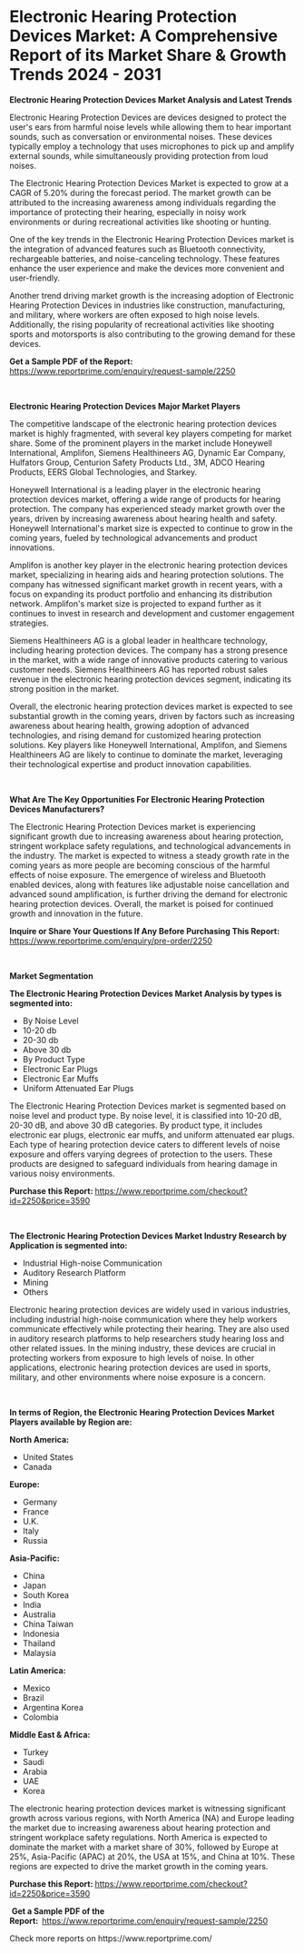 <p><h1>Electronic Hearing Protection Devices Market: A Comprehensive Report of its Market Share & Growth Trends 2024 - 2031</h1></p><p><strong>Electronic Hearing Protection Devices Market Analysis and Latest Trends</strong></p>
<p><p>Electronic Hearing Protection Devices are devices designed to protect the user's ears from harmful noise levels while allowing them to hear important sounds, such as conversation or environmental noises. These devices typically employ a technology that uses microphones to pick up and amplify external sounds, while simultaneously providing protection from loud noises.</p><p>The Electronic Hearing Protection Devices Market is expected to grow at a CAGR of 5.20% during the forecast period. The market growth can be attributed to the increasing awareness among individuals regarding the importance of protecting their hearing, especially in noisy work environments or during recreational activities like shooting or hunting.</p><p>One of the key trends in the Electronic Hearing Protection Devices market is the integration of advanced features such as Bluetooth connectivity, rechargeable batteries, and noise-canceling technology. These features enhance the user experience and make the devices more convenient and user-friendly.</p><p>Another trend driving market growth is the increasing adoption of Electronic Hearing Protection Devices in industries like construction, manufacturing, and military, where workers are often exposed to high noise levels. Additionally, the rising popularity of recreational activities like shooting sports and motorsports is also contributing to the growing demand for these devices.</p></p>
<p><strong>Get a Sample PDF of the Report:&nbsp;</strong> <a href="https://www.reportprime.com/enquiry/request-sample/2250">https://www.reportprime.com/enquiry/request-sample/2250</a></p>
<p>&nbsp;</p>
<p><strong>Electronic Hearing Protection Devices Major Market Players</strong></p>
<p><p>The competitive landscape of the electronic hearing protection devices market is highly fragmented, with several key players competing for market share. Some of the prominent players in the market include Honeywell International, Amplifon, Siemens Healthineers AG, Dynamic Ear Company, Hulfators Group, Centurion Safety Products Ltd., 3M, ADCO Hearing Products, EERS Global Technologies, and Starkey.</p><p>Honeywell International is a leading player in the electronic hearing protection devices market, offering a wide range of products for hearing protection. The company has experienced steady market growth over the years, driven by increasing awareness about hearing health and safety. Honeywell International's market size is expected to continue to grow in the coming years, fueled by technological advancements and product innovations.</p><p>Amplifon is another key player in the electronic hearing protection devices market, specializing in hearing aids and hearing protection solutions. The company has witnessed significant market growth in recent years, with a focus on expanding its product portfolio and enhancing its distribution network. Amplifon's market size is projected to expand further as it continues to invest in research and development and customer engagement strategies.</p><p>Siemens Healthineers AG is a global leader in healthcare technology, including hearing protection devices. The company has a strong presence in the market, with a wide range of innovative products catering to various customer needs. Siemens Healthineers AG has reported robust sales revenue in the electronic hearing protection devices segment, indicating its strong position in the market.</p><p>Overall, the electronic hearing protection devices market is expected to see substantial growth in the coming years, driven by factors such as increasing awareness about hearing health, growing adoption of advanced technologies, and rising demand for customized hearing protection solutions. Key players like Honeywell International, Amplifon, and Siemens Healthineers AG are likely to continue to dominate the market, leveraging their technological expertise and product innovation capabilities.</p></p>
<p>&nbsp;</p>
<p><strong>What Are The Key Opportunities For Electronic Hearing Protection Devices Manufacturers?</strong></p>
<p><p>The Electronic Hearing Protection Devices market is experiencing significant growth due to increasing awareness about hearing protection, stringent workplace safety regulations, and technological advancements in the industry. The market is expected to witness a steady growth rate in the coming years as more people are becoming conscious of the harmful effects of noise exposure. The emergence of wireless and Bluetooth enabled devices, along with features like adjustable noise cancellation and advanced sound amplification, is further driving the demand for electronic hearing protection devices. Overall, the market is poised for continued growth and innovation in the future.</p></p>
<p><strong>Inquire or Share Your Questions If Any Before Purchasing This Report:</strong> <a href="https://www.reportprime.com/enquiry/pre-order/2250">https://www.reportprime.com/enquiry/pre-order/2250</a></p>
<p>&nbsp;</p>
<p><strong>Market Segmentation</strong></p>
<p><strong>The Electronic Hearing Protection Devices Market Analysis by types is segmented into:</strong></p>
<p><ul><li>By Noise Level</li><li>10-20 db</li><li>20-30 db</li><li>Above 30 db</li><li>By Product Type</li><li>Electronic Ear Plugs</li><li>Electronic Ear Muffs</li><li>Uniform Attenuated Ear Plugs</li></ul></p>
<p><p>The Electronic Hearing Protection Devices market is segmented based on noise level and product type. By noise level, it is classified into 10-20 dB, 20-30 dB, and above 30 dB categories. By product type, it includes electronic ear plugs, electronic ear muffs, and uniform attenuated ear plugs. Each type of hearing protection device caters to different levels of noise exposure and offers varying degrees of protection to the users. These products are designed to safeguard individuals from hearing damage in various noisy environments.</p></p>
<p><strong>Purchase this Report:&nbsp;</strong><a href="https://www.reportprime.com/checkout?id=2250&price=3590">https://www.reportprime.com/checkout?id=2250&price=3590</a></p>
<p>&nbsp;</p>
<p><strong>The Electronic Hearing Protection Devices Market Industry Research by Application is segmented into:</strong></p>
<p><ul><li>Industrial High-noise Communication</li><li>Auditory Research Platform</li><li>Mining</li><li>Others</li></ul></p>
<p><p>Electronic hearing protection devices are widely used in various industries, including industrial high-noise communication where they help workers communicate effectively while protecting their hearing. They are also used in auditory research platforms to help researchers study hearing loss and other related issues. In the mining industry, these devices are crucial in protecting workers from exposure to high levels of noise. In other applications, electronic hearing protection devices are used in sports, military, and other environments where noise exposure is a concern.</p></p>
<p>&nbsp;</p>
<p><strong>In terms of Region, the Electronic Hearing Protection Devices Market Players available by Region are:</strong></p>
<p>
    <p> <strong> North America: </strong>
        <ul>
            <li>United States</li>
            <li>Canada</li>
        </ul>
        </p> 
    <p> <strong> Europe: </strong>
        <ul>
            <li>Germany</li>
            <li>France</li>
            <li>U.K.</li>
            <li>Italy</li>
            <li>Russia</li>
        </ul>
        </p> 
    <p> <strong> Asia-Pacific: </strong>
        <ul>
            <li>China</li>
            <li>Japan</li>
            <li>South Korea</li>
            <li>India</li>
            <li>Australia</li>
            <li>China Taiwan</li>
            <li>Indonesia</li>
            <li>Thailand</li>
            <li>Malaysia</li>
        </ul>
        </p> 
    <p> <strong> Latin America: </strong>
        <ul>
            <li>Mexico</li>
            <li>Brazil</li>
            <li>Argentina Korea</li>
            <li>Colombia</li>
        </ul>
        </p> 
    <p> <strong> Middle East & Africa: </strong>
        <ul>
            <li>Turkey</li>
            <li>Saudi</li>
            <li>Arabia</li>
            <li>UAE</li>
            <li>Korea</li>
        </ul>
    </p>
    </p>
<p><p>The electronic hearing protection devices market is witnessing significant growth across various regions, with North America (NA) and Europe leading the market due to increasing awareness about hearing protection and stringent workplace safety regulations. North America is expected to dominate the market with a market share of 30%, followed by Europe at 25%, Asia-Pacific (APAC) at 20%, the USA at 15%, and China at 10%. These regions are expected to drive the market growth in the coming years.</p></p>
<p><strong>Purchase this Report: </strong><a href="https://www.reportprime.com/checkout?id=2250&price=3590">https://www.reportprime.com/checkout?id=2250&price=3590</a></p>
<p>&nbsp;<strong>Get a Sample PDF of the Report:&nbsp;&nbsp;</strong><a href="https://www.reportprime.com/enquiry/request-sample/2250">https://www.reportprime.com/enquiry/request-sample/2250</a></p>
<p><strong></strong></p>
<p>Check more reports on https://www.reportprime.com/</p>